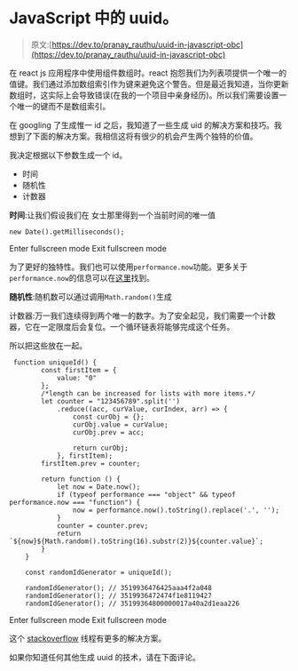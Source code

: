 # JavaScript 中的 uuid。

> 原文:[https://dev.to/pranay_rauthu/uuid-in-javascript-obc](https://dev.to/pranay_rauthu/uuid-in-javascript-obc)

在 react js 应用程序中使用组件数组时。react 抱怨我们为列表项提供一个唯一的值键。我们通过添加数组索引作为键来避免这个警告。但是最近我知道，当你更新数组时，这实际上会导致错误(在我的一个项目中亲身经历)。所以我们需要设置一个唯一的键而不是数组索引。

在 googling 了生成惟一 id 之后，我知道了一些生成 uid 的解决方案和技巧。我想到了下面的解决方案。我相信这将有很少的机会产生两个独特的价值。

我决定根据以下参数生成一个 id。

*   时间
*   随机性
*   计数器

**时间**:让我们假设我们在
女士那里得到一个当前时间的唯一值

```
new Date().getMilliseconds(); 
```

Enter fullscreen mode Exit fullscreen mode

为了更好的独特性。我们也可以使用`performance.now`功能。更多关于`performance.now`的信息可以在[这里](https://developers.google.com/web/updates/2012/08/When-milliseconds-are-not-enough-performance-now?hl=en)找到。

**随机性**:随机数可以通过调用`Math.random()`生成

计数器:万一我们连续得到两个唯一的数字。为了安全起见，我们需要一个计数器，它在一定限度后会复位。一个循环链表将能够完成这个任务。

所以把这些放在一起。

```
 function uniqueId() {
        const firstItem = {
            value: "0"
        };
        /*length can be increased for lists with more items.*/
        let counter = "123456789".split('')
            .reduce((acc, curValue, curIndex, arr) => {
                const curObj = {};
                curObj.value = curValue;
                curObj.prev = acc;

                return curObj;
            }, firstItem);
        firstItem.prev = counter;

        return function () {
            let now = Date.now();
            if (typeof performance === "object" && typeof performance.now === "function") {
                now = performance.now().toString().replace('.', '');
            }
            counter = counter.prev;
            return `${now}${Math.random().toString(16).substr(2)}${counter.value}`;
        }
    }

    const randomIdGenerator = uniqueId();

    randomIdGenerator(); // 3519936476425aaa4f2a048 
    randomIdGenerator(); // 3519936472474f1e8119427
    randomIdGenerator(); // 35199364800000017a40a2d1eaa226 
```

Enter fullscreen mode Exit fullscreen mode

这个 [stackoverflow](https://stackoverflow.com/questions/105034/create-guid-uuid-in-javascript) 线程有更多的解决方案。

如果你知道任何其他生成 uuid 的技术，请在下面评论。